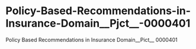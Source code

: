 # Policy-Based-Recommendations-in-Insurance-Domain__Pjct__-0000401
Policy Based Recommendations in Insurance Domain__Pict__ 0000401
